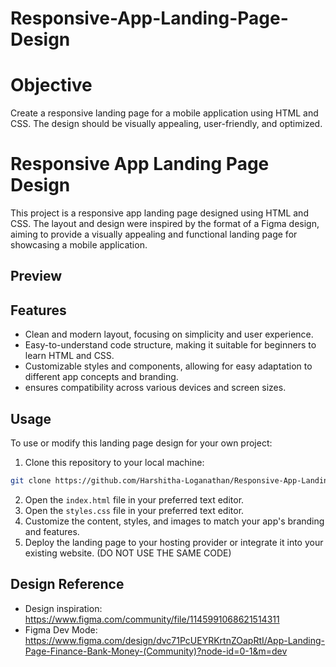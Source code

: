 # Responsive-App-Landing-Page-Design

# Objective
Create a responsive landing page for a mobile application using HTML and CSS. The design should be visually appealing, user-friendly, and optimized.

# Responsive App Landing Page Design

This project is a responsive app landing page designed using HTML and CSS. The layout and design were inspired by the format of a Figma design, aiming to provide a visually appealing and functional landing page for showcasing a mobile application.

## Preview

## Features

- Clean and modern layout, focusing on simplicity and user experience.
- Easy-to-understand code structure, making it suitable for beginners to learn HTML and CSS.
- Customizable styles and components, allowing for easy adaptation to different app concepts and branding.
- ensures compatibility across various devices and screen sizes.


## Usage

To use or modify this landing page design for your own project:

1. Clone this repository to your local machine:

```bash
git clone https://github.com/Harshitha-Loganathan/Responsive-App-Landing-Page-Design/tree/main
```

2. Open the `index.html` file in your preferred text editor.
3. Open the `styles.css` file in your preferred text editor.
4. Customize the content, styles, and images to match your app's branding and features.
5. Deploy the landing page to your hosting provider or integrate it into your existing website. (DO NOT USE THE SAME CODE)

## Design Reference

- Design inspiration: https://www.figma.com/community/file/1145991068621514311
- Figma Dev Mode: https://www.figma.com/design/dvc71PcUEYRKrtnZOapRtI/App-Landing-Page-Finance-Bank-Money-(Community)?node-id=0-1&m=dev
